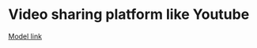 # Video sharing platform like Youtube

[Model link](https://app.eraser.io/workspace/rq1bqbYgYP1kZ6uJiVRU?origin=share)
